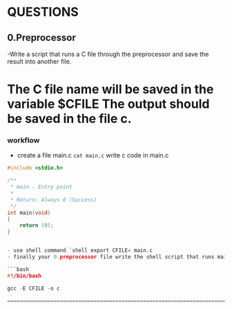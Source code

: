 # QUESTIONS


## 0.Preprocessor

-Write a script that runs a C file through the preprocessor and save the result into another file.

The C file name will be saved in the variable $CFILE
The output should be saved in the file c.
==========================================================
### workflow
- create a file main.c `cat main.c`
write  c code in main.c
```C
#include <stdio.h>

/**
 * main - Entry point
 *
 * Return: Always 0 (Success)
 */
int main(void)
{
    return (0);
}


- use shell command `shell export CFILE= main.c 
- finally your 0.preprocessor file write the shell script that runs main.c thorugh the preprocessor

```bash
#!/bin/bash 

gcc -E CFILE -o c

=======================================================================================